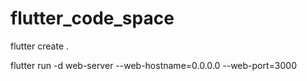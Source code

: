 # flutter_code_space

flutter create .

flutter run  -d web-server --web-hostname=0.0.0.0 --web-port=3000
